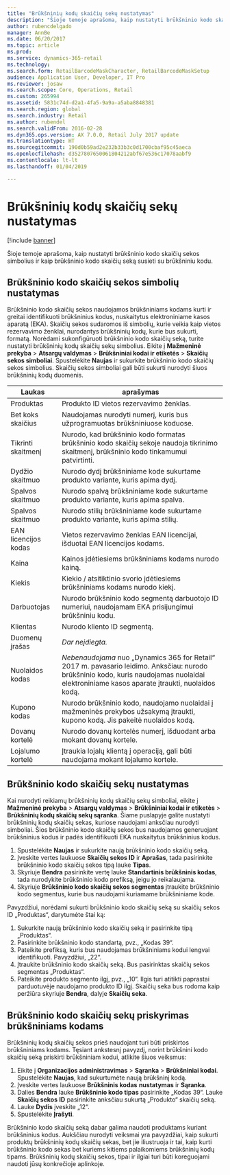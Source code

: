 ```yaml
---
title: "Brūkšninių kodų skaičių sekų nustatymas"
description: "Šioje temoje aprašoma, kaip nustatyti brūkšninio kodo skaičių sekos simbolius ir kaip brūkšninio kodo skaičių seką susieti su brūkšniniu kodu."
author: rubencdelgado
manager: AnnBe
ms.date: 06/20/2017
ms.topic: article
ms.prod: 
ms.service: dynamics-365-retail
ms.technology: 
ms.search.form: RetailBarcodeMaskCharacter, RetailBarcodeMaskSetup
audience: Application User, Developer, IT Pro
ms.reviewer: josaw
ms.search.scope: Core, Operations, Retail
ms.custom: 265994
ms.assetid: 5831c74d-d2a1-4fa5-9a9a-a5aba8848381
ms.search.region: global
ms.search.industry: Retail
ms.author: rubendel
ms.search.validFrom: 2016-02-28
ms.dyn365.ops.version: AX 7.0.0, Retail July 2017 update
ms.translationtype: HT
ms.sourcegitcommit: 190d0b59ad2e232b33b3c0d1700cbaf95c45aeca
ms.openlocfilehash: d3527807650061804212abf67e536c17078aabf9
ms.contentlocale: lt-lt
ms.lasthandoff: 01/04/2019

---
```


# <a name="set-up-bar-code-masks"></a>Brūkšninių kodų skaičių sekų nustatymas

[!include [banner](includes/banner.md)]

Šioje temoje aprašoma, kaip nustatyti brūkšninio kodo skaičių sekos simbolius ir kaip brūkšninio kodo skaičių seką susieti su brūkšniniu kodu.

## <a name="set-up-bar-code-mask-characters"></a>Brūkšninio kodo skaičių sekos simbolių nustatymas

Brūkšninio kodo skaičių sekos naudojamos brūkšniniams kodams kurti ir greitai identifikuoti brūkšninius kodus, nuskaitytus elektroniniame kasos aparatą (EKA). Skaičių sekos sudaromos iš simbolių, kurie veikia kaip vietos rezervavimo ženklai, nurodantys brūkšninių kodų, kurie bus sukurti, formatą. Norėdami sukonfigūruoti brūkšninio kodo skaičių seką, turite nustatyti brūkšninių kodų skaičių sekų simbolius. Eikite į **Mažmeninė prekyba** &gt; **Atsargų valdymas** &gt; **Brūkšniniai kodai ir etiketės** &gt; **Skaičių sekos simboliai**. Spustelėkite **Naujas** ir sukurkite brūkšninio kodo skaičių sekos simbolius. Skaičių sekos simboliai gali būti sukurti nurodyti šiuos brūkšninių kodų duomenis.

| Laukas            | aprašymas |
|------------------|-------------|
| Produktas          | Produkto ID vietos rezervavimo ženklas. |
| Bet koks skaičius       | Naudojamas nurodyti numerį, kuris bus užprogramuotas brūkšniniuose koduose. |
| Tikrinti skaitmenį      | Nurodo, kad brūkšninio kodo formatas brūkšninio kodo skaičių sekoje naudoja tikrinimo skaitmenį, brūkšninio kodo tinkamumui patvirtinti. |
| Dydžio skaitmuo       | Nurodo dydį brūkšniniame kode sukurtame produkto variante, kuris apima dydį. |
| Spalvos skaitmuo      | Nurodo spalvą brūkšniniame kode sukurtame produkto variante, kuris apima spalva. |
| Spalvos skaitmuo      | Nurodo stilių brūkšniniame kode sukurtame produkto variante, kuris apima stilių. |
| EAN licencijos kodas | Vietos rezervavimo ženklas EAN licencijai, išduotai EAN licencijos kodams. |
| Kaina            | Kainos įdėtiesiems brūkšniniams kodams nurodo kainą. |
| Kiekis         | Kiekio / atsitiktinio svorio įdėtiesiems brūkšniniams kodams nurodo kiekį. |
| Darbuotojas         | Nurodo brūkšninio kodo segmentą darbuotojo ID numeriui, naudojamam EKA prisijungimui brūkšniniu kodu. |
| Klientas         | Nurodo kliento ID segmentą. |
| Duomenų įrašas       | *Dar neįdiegta.* |
| Nuolaidos kodas    | *Nebenaudojama* nuo „Dynamics 365 for Retail“ 2017 m. pavasario leidimo. Anksčiau: nurodo brūkšninio kodo, kuris naudojamas nuolaidai elektroniniame kasos aparate įtraukti, nuolaidos kodą. |
| Kupono kodas      | Nurodo brūkšninio kodo, naudojamo nuolaidai į mažmeninės prekybos užsakymą įtraukti, kupono kodą. Jis pakeitė nuolaidos kodą. |
| Dovanų kortelė        | Nurodo dovanų kortelės numerį, išduodant arba mokant dovanų kortele. |
| Lojalumo kortelė     | Įtraukia lojalų klientą į operaciją, gali būti naudojama mokant lojalumo kortele. |

## <a name="define-bar-code-masks"></a>Brūkšninio kodo skaičių sekų nustatymas

Kai nurodyti reikiamų brūkšninių kodų skaičių sekų simboliai, eikite į **Mažmeninė prekyba** &gt; **Atsargų valdymas** &gt; **Brūkšniniai kodai ir etiketės** &gt; **Brūkšninių kodų skaičių sekų sąranka**. Šiame puslapyje galite nustatyti brūkšninių kodų skaičių sekas, kuriose naudojami anksčiau nurodyti simboliai. Šios brūkšninio kodo skaičių sekos bus naudojamos generuojant brūkšninius kodus ir padės identifikuoti EKA nuskaitytus brūkšninius kodus.

1. Spustelėkite **Naujas** ir sukurkite naują brūkšninio kodo skaičių seką.
2. Įveskite vertes laukuose **Skaičių sekos ID** ir **Aprašas**, tada pasirinkite brūkšninio kodo skaičių sekos tipą lauke **Tipas**.
3. Skyriuje **Bendra** pasirinkite vertę lauke **Standartinis brūkšninis kodas**, tada nurodykite brūkšninio kodo prefiksą, jeigu jo reikalaujama.
4. Skyriuje **Brūkšninio kodo skaičių sekos segmentas** įtraukite brūkšninio kodo segmentus, kurie bus naudojami kuriamame brūkšniniame kode.

Pavyzdžiui, norėdami sukurti brūkšninio kodo skaičių seką su skaičių sekos ID „Produktas“, darytumėte štai ką:

1. Sukurkite naują brūkšninio kodo skaičių seką ir pasirinkite tipą „Produktas“.
2. Pasirinkite brūkšninio kodo standartą, pvz., „Kodas 39“.
3. Pateikite prefiksą, kuris bus naudojamas brūkšniniams kodui lengvai identifikuoti. Pavyzdžiui, „22“.
4. Įtraukite brūkšninio kodo skaičių seką. Bus pasirinktas skaičių sekos segmentas „Produktas“.
5. Pateikite produkto segmento ilgį, pvz., „10“. Ilgis turi atitikti paprastai parduotuvėje naudojamo produkto ID ilgį. Skaičių seka bus rodoma kaip peržiūra skyriuje **Bendra**, dalyje **Skaičių seka**.

## <a name="assign-bar-code-masks-to-bar-codes"></a>Brūkšninio kodo skaičių sekų priskyrimas brūkšniniams kodams

Brūkšninių kodų skaičių sekos prieš naudojant turi būti priskirtos brūkšniniams kodams. Tęsiant ankstesnį pavyzdį, norint brūkšnini kodo skaičių seką priskirti brūkšniniam kodui, atlikite šiuos veiksmus:

1. Eikite į **Organizacijos administravimas** &gt; **Sąranka** &gt; **Brūkšniniai kodai**. Spustelėkite **Naujas**, kad sukurtumėte naują brūkšninį kodą.
2. Įveskite vertes laukuose **Brūkšninis kodas** **nustatymas** ir **Sąranka**.
3. Dalies **Bendra** lauke **Brūkšninio kodo tipas** pasirinkite „Kodas 39“. Lauke **Skaičių sekos** **ID** pasirinkite anksčiau sukurtą „Produkto“ skaičių seką.
4. Lauke **Dydis** įveskite „12“.
5. Spustelėkite **Įrašyti**.

Brūkšninio kodo skaičių seką dabar galima naudoti produktams kuriant brūkšninius kodus. Aukščiau nurodyti veiksmai yra pavyzdžiai, kaip sukurti produktų brūkšninių kodų skaičių sekas, bet jie iliustruoja ir tai, kaip kurti brūkšninio kodo sekas bet kuriems kitiems palaikomiems brūkšninių kodų tipams. Brūkšninių kodų skaičių sekos, tipai ir ilgiai turi būti koreguojami naudoti jūsų konkrečioje aplinkoje.


